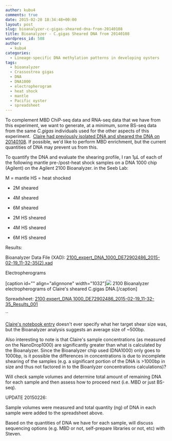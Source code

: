 ```yaml
---
author: kubu4
comments: true
date: 2015-02-20 18:34:48+00:00
layout: post
slug: bioanalyzer-c-gigas-sheared-dna-from-20140108
title: Bioanalyzer - C.gigas Sheared DNA from 20140108
wordpress_id: 508
author:
  - kubu4
categories:
  - Lineage-specific DNA methylation patterns in developing oysters
tags:
  - bioanalyzer
  - Crassostrea gigas
  - DNA
  - DNA1000
  - electropherogram
  - heat shock
  - mantle
  - Pacific oyster
  - spreadsheet
---
```


To complement MBD ChiP-seq data and RNA-seq data that we have from this experiment, we want to generate, at a minimum, some BS-seq data from the same _C.gigas_ individuals used for the other aspects of this experiment.  [Claire had previously isolated DNA and sheared the DNA on 20140108](httpss://www.evernote.com/pub/che625/che625snotebook#st=p&n=b0e96db7-e001-411d-9870-873dad00afee). If possible, we'd like to perform MBD enrichment, but the current quantities of DNA may prevent us from this.

To quantify the DNA and evaluate the shearing profile, I ran 1μL of each of the following mantle pre-/post-heat shock samples on a DNA 1000 chip (Agilent) on the Agilent 2100 Bioanalyzer. in the Seeb Lab:

M = mantle
HS = heat shocked




    
  * 2M sheared

    
  * 4M sheared

    
  * 6M sheared

    
  * 2M HS sheared

    
  * 4M HS sheared

    
  * 6M HS sheared



Results:

Bioanalyzer Data File (XAD): [2100_expert_DNA_1000_DE72902486_2015-02-19_11-32-35(2).xad](2100%20expert_DNA%201000_DE72902486_2015-02-19_11-32-35%20(2).xad)



Electropherograms

[caption id="" align="alignnone" width="1032"][![](https://eagle.fish.washington.edu/Arabidopsis/Bioanalyzer%20Data/20150219_bioanalyzerDNA1000_claireGigasHSsheared_elecrophergrams.jpg)](http://eagle.fish.washington.edu/Arabidopsis/Bioanalyzer%20Data/20150219_bioanalyzerDNA1000_claireGigasHSsheared_elecrophergrams.jpg) 2100 Bioanalyzer electropherograms of Claire's sheared C.gigas DNA.[/caption]



Spreadsheet: [2100 expert_DNA 1000_DE72902486_2015-02-19_11-32-35_Results_001](httpss://docs.google.com/spreadsheets/d/1WQTZcRZ9vLjgKus3SK1Wu1JkeJN7-oPFyK-H8HiY-aU/edit?usp=sharing)

``



[Claire's notebook entry](httpss://www.evernote.com/pub/che625/che625snotebook#st=p&n=b0e96db7-e001-411d-9870-873dad00afee) doesn't ever specify what her target shear size was, but the Bioanalyzer analysis suggests an average size of ~500bp.

Also interesting to note is that Claire's sample concentrations (as measured on the NanoDrop1000) are significantly greater than what is calculated by the Bioanalyzer. Since the Bioanalyzer chip used (DNA1000) only goes to 1000bp, is it possible the differences in concentrations is due to incomplete shearing of the samples (e.g. a significant portion of the DNA is >1000bp in size and thus not factored in to the Bioanlyzer concentrations calculations)?

Will check sample volumes and determine total amount of remaining DNA for each sample and then assess how to proceed next (i.e. MBD or just BS-seq).

UPDATE 20150226:

Sample volumes were measured and total quantity (ng) of DNA in each sample were added to the spreadsheet above.

Based on the quantities of DNA we have for each sample, will discuss sequencing options (e.g. MBD or not, self-prepare libraries or not, etc) with Steven.


